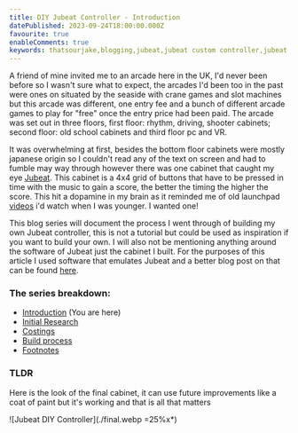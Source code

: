 ```yaml
---
title: DIY Jubeat Controller - Introduction
datePublished: 2023-09-24T18:00:00.000Z
favourite: true
enableComments: true
keywords: thatsourjake,blogging,jubeat,jubeat custom controller,jubeat diy,youbeat controller
---
```


A friend of mine invited me to an arcade here in the UK, I'd never been before so I wasn't sure what to expect, the arcades I'd been too in the past were ones on situated by the seaside with crane games and slot machines but this arcade was different, one entry fee and a bunch of different arcade games to play for "free" once the entry price had been paid. The arcade was set out in three floors, first floor: rhythm, driving, shooter cabinets; second floor: old school cabinets and third floor pc and VR.

It was overwhelming at first, besides the bottom floor cabinets were mostly japanese origin so I couldn't read any of the text on screen and had to fumble may way through however there was one cabinet that caught my eye [Jubeat](https://en.wikipedia.org/wiki/Jubeat). This cabinet is a 4x4 grid of buttons that have to be pressed in time with the music to gain a score, the better the timing the higher the score. This hit a dopamine in my brain as it reminded me of old launchpad [videos](https://www.youtube.com/results?search_query=launchpad+cover) i'd watch when I was younger. I wanted one!

This blog series will document the process I went through of building my own Jubeat controller, this is not a tutorial but could be used as inspiration if you want to build your own. I will also not be mentioning anything around the software of Jubeat just the cabinet I built. For the purposes of this article I used software that emulates Jubeat and a better blog post on that can be found [here](https://davidobot.net/2020/05/03/jubeat-pc).

### The series breakdown:
- [Introduction](#) (You are here)
- [Initial Research](./initial-research)
- [Costings](./costings)
- [Build process](./build-process)
- [Footnotes](./footnotes)

### TLDR
Here is the look of the final cabinet, it can use future improvements like a coat of paint but it's working and that is all that matters

![Jubeat DIY Controller](./final.webp =25%x*)
